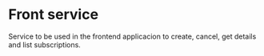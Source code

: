 # Front service

Service to be used in the frontend applicacion to create, cancel, get details and list subscriptions.